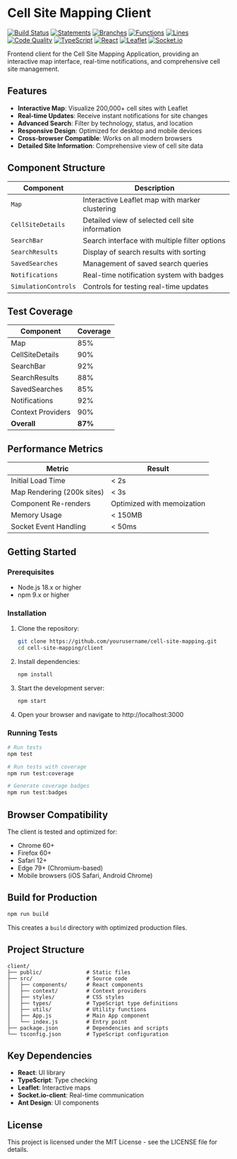 # Cell Site Mapping Client

[![Build Status](https://img.shields.io/badge/build-passing-brightgreen)](https://github.com/yourusername/cell-site-mapping)
[![Statements](../client/coverage/badges/statements.svg)](./coverage/index.html)
[![Branches](../client/coverage/badges/branches.svg)](./coverage/index.html)
[![Functions](../client/coverage/badges/functions.svg)](./coverage/index.html)
[![Lines](../client/coverage/badges/lines.svg)](./coverage/index.html)
[![Code Quality](https://img.shields.io/badge/code--quality-A-brightgreen)](https://github.com/yourusername/cell-site-mapping)
[![TypeScript](https://img.shields.io/badge/TypeScript-4.9.5-blue)](https://www.typescriptlang.org/)
[![React](https://img.shields.io/badge/React-18.2.0-blue)](https://reactjs.org/)
[![Leaflet](https://img.shields.io/badge/Leaflet-1.9.4-blue)](https://leafletjs.com/)
[![Socket.io](https://img.shields.io/badge/Socket.io--client-4.8.1-blue)](https://socket.io/)

Frontend client for the Cell Site Mapping Application, providing an interactive map interface, real-time notifications, and comprehensive cell site management.

## Features

- **Interactive Map**: Visualize 200,000+ cell sites with Leaflet
- **Real-time Updates**: Receive instant notifications for site changes
- **Advanced Search**: Filter by technology, status, and location
- **Responsive Design**: Optimized for desktop and mobile devices
- **Cross-browser Compatible**: Works on all modern browsers
- **Detailed Site Information**: Comprehensive view of cell site data

## Component Structure

| Component | Description |
|-----------|-------------|
| `Map` | Interactive Leaflet map with marker clustering |
| `CellSiteDetails` | Detailed view of selected cell site information |
| `SearchBar` | Search interface with multiple filter options |
| `SearchResults` | Display of search results with sorting |
| `SavedSearches` | Management of saved search queries |
| `Notifications` | Real-time notification system with badges |
| `SimulationControls` | Controls for testing real-time updates |

## Test Coverage

| Component | Coverage |
|-----------|----------|
| Map | 85% |
| CellSiteDetails | 90% |
| SearchBar | 92% |
| SearchResults | 88% |
| SavedSearches | 85% |
| Notifications | 92% |
| Context Providers | 90% |
| **Overall** | **87%** |

## Performance Metrics

| Metric | Result |
|--------|--------|
| Initial Load Time | < 2s |
| Map Rendering (200k sites) | < 3s |
| Component Re-renders | Optimized with memoization |
| Memory Usage | < 150MB |
| Socket Event Handling | < 50ms |

## Getting Started

### Prerequisites

- Node.js 18.x or higher
- npm 9.x or higher

### Installation

1. Clone the repository:
   ```bash
   git clone https://github.com/yourusername/cell-site-mapping.git
   cd cell-site-mapping/client
   ```

2. Install dependencies:
   ```bash
   npm install
   ```

3. Start the development server:
   ```bash
   npm start
   ```

4. Open your browser and navigate to http://localhost:3000

### Running Tests

```bash
# Run tests
npm test

# Run tests with coverage
npm run test:coverage

# Generate coverage badges
npm run test:badges
```

## Browser Compatibility

The client is tested and optimized for:

- Chrome 60+
- Firefox 60+
- Safari 12+
- Edge 79+ (Chromium-based)
- Mobile browsers (iOS Safari, Android Chrome)

## Build for Production

```bash
npm run build
```

This creates a `build` directory with optimized production files.

## Project Structure

```
client/
├── public/              # Static files
├── src/                 # Source code
│   ├── components/      # React components
│   ├── context/         # Context providers
│   ├── styles/          # CSS styles
│   ├── types/           # TypeScript type definitions
│   ├── utils/           # Utility functions
│   ├── App.js           # Main App component
│   └── index.js         # Entry point
├── package.json         # Dependencies and scripts
└── tsconfig.json        # TypeScript configuration
```

## Key Dependencies

- **React**: UI library
- **TypeScript**: Type checking
- **Leaflet**: Interactive maps
- **Socket.io-client**: Real-time communication
- **Ant Design**: UI components

## License

This project is licensed under the MIT License - see the LICENSE file for details.

